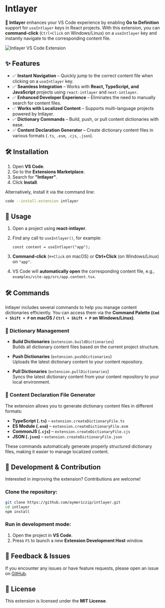 # Intlayer

🚀 **Intlayer** enhances your VS Code experience by enabling **Go to Definition** support for `useIntlayer` keys in React projects. With this extension, you can **command-click** (`Ctrl+Click` on Windows/Linux) on a `useIntlayer` key and instantly navigate to the corresponding content file.

![Intlayer VS Code Extension](https://github.com/aymericzip/intlayer/blob/main/docs/assets/vs_code_extension_demo.gif?raw=true)

## ✨ Features

- ✅ **Instant Navigation** – Quickly jump to the correct content file when clicking on a `useIntlayer` key.
- ✅ **Seamless Integration** – Works with **React, TypeScript, and JavaScript** projects using `react-intlayer` and `next-intlayer`.
- ✅ **Enhanced Developer Experience** – Eliminates the need to manually search for content files.
- ✅ **Works with Localized Content** – Supports multi-language projects powered by Intlayer.
- ✅ **Dictionary Commands** – Build, push, or pull content dictionaries with ease.
- ✅ **Content Declaration Generator** – Create dictionary content files in various formats (`.ts`, `.esm`, `.cjs`, `.json`).

## 🛠️ Installation

1. Open **VS Code**.
2. Go to the **Extensions Marketplace**.
3. Search for **"Intlayer"**.
4. Click **Install**.

Alternatively, install it via the command line:

```sh
code --install-extension intlayer
```

## 🚀 Usage

1. Open a project using **react-intlayer**.
2. Find any call to `useIntlayer()`, for example:

   ```tsx
   const content = useIntlayer("app");
   ```

3. **Command-click** (`⌘+Click` on macOS) or **Ctrl+Click** (on Windows/Linux) on `"app"`.
4. VS Code will **automatically open** the corresponding content file, e.g., `examples/vite-app/src/app.content.tsx`.

## 🛠️ Commands

Intlayer includes several commands to help you manage content dictionaries efficiently. You can access them via the **Command Palette (`Cmd + Shift + P` on macOS / `Ctrl + Shift + P` on Windows/Linux)**.

### 📌 Dictionary Management

- **Build Dictionaries** (`extension.buildDictionaries`)  
  Builds all dictionary content files based on the current project structure.

- **Push Dictionaries** (`extension.pushDictionaries`)  
  Uploads the latest dictionary content to your content repository.

- **Pull Dictionaries** (`extension.pullDictionaries`)  
  Syncs the latest dictionary content from your content repository to your local environment.

### 📜 Content Declaration File Generator

The extension allows you to generate dictionary content files in different formats:

- **TypeScript (`.ts`)** – `extension.createDictionaryFile.ts`
- **ES Module (`.esm`)** – `extension.createDictionaryFile.esm`
- **CommonJS (`.cjs`)** – `extension.createDictionaryFile.cjs`
- **JSON (`.json`)** – `extension.createDictionaryFile.json`

These commands automatically generate properly structured dictionary files, making it easier to manage localized content.

## 🔄 Development & Contribution

Interested in improving the extension? Contributions are welcome!

### Clone the repository:

```sh
git clone https://github.com/aymericzip/intlayer.git
cd intlayer
npm install
```

### Run in development mode:

1. Open the project in **VS Code**.
2. Press `F5` to launch a new **Extension Development Host** window.

## 📮 Feedback & Issues

If you encounter any issues or have feature requests, please open an issue on [GitHub](https://github.com/your-username/intlayer/issues).

## 📜 License

This extension is licensed under the **MIT License**.
